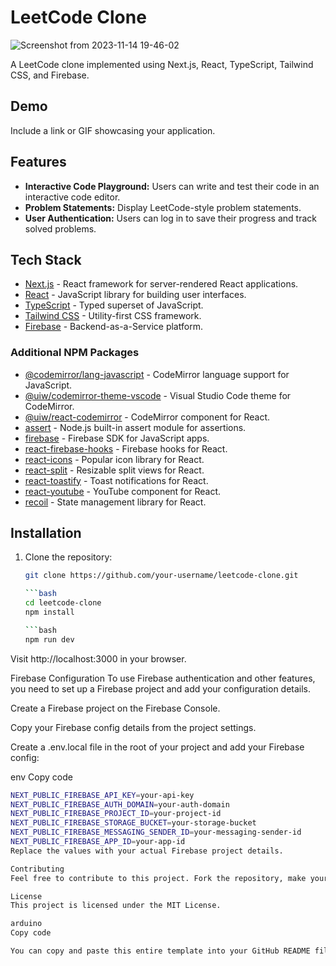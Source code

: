 # LeetCode Clone
![Screenshot from 2023-11-14 19-46-02](https://github.com/sarthaksharma27/Leetcode-clone/assets/130299888/e378874e-2d96-4aa2-b2ba-a540dc250a68)


A LeetCode clone implemented using Next.js, React, TypeScript, Tailwind CSS, and Firebase.

## Demo

Include a link or GIF showcasing your application.

## Features

- **Interactive Code Playground:** Users can write and test their code in an interactive code editor.
- **Problem Statements:** Display LeetCode-style problem statements.
- **User Authentication:** Users can log in to save their progress and track solved problems.

## Tech Stack

- [Next.js](https://nextjs.org/) - React framework for server-rendered React applications.
- [React](https://reactjs.org/) - JavaScript library for building user interfaces.
- [TypeScript](https://www.typescriptlang.org/) - Typed superset of JavaScript.
- [Tailwind CSS](https://tailwindcss.com/) - Utility-first CSS framework.
- [Firebase](https://firebase.google.com/) - Backend-as-a-Service platform.

### Additional NPM Packages

- [@codemirror/lang-javascript](https://www.npmjs.com/package/@codemirror/lang-javascript) - CodeMirror language support for JavaScript.
- [@uiw/codemirror-theme-vscode](https://www.npmjs.com/package/@uiw/codemirror-theme-vscode) - Visual Studio Code theme for CodeMirror.
- [@uiw/react-codemirror](https://www.npmjs.com/package/@uiw/react-codemirror) - CodeMirror component for React.
- [assert](https://www.npmjs.com/package/assert) - Node.js built-in assert module for assertions.
- [firebase](https://www.npmjs.com/package/firebase) - Firebase SDK for JavaScript apps.
- [react-firebase-hooks](https://www.npmjs.com/package/react-firebase-hooks) - Firebase hooks for React.
- [react-icons](https://react-icons.github.io/react-icons/) - Popular icon library for React.
- [react-split](https://www.npmjs.com/package/react-split) - Resizable split views for React.
- [react-toastify](https://www.npmjs.com/package/react-toastify) - Toast notifications for React.
- [react-youtube](https://www.npmjs.com/package/react-youtube) - YouTube component for React.
- [recoil](https://www.npmjs.com/package/recoil) - State management library for React.

## Installation

1. Clone the repository:

   ```bash
   git clone https://github.com/your-username/leetcode-clone.git

   ```bash
   cd leetcode-clone
   npm install

   ```bash
   npm run dev
   
Visit http://localhost:3000 in your browser.

Firebase Configuration
To use Firebase authentication and other features, you need to set up a Firebase project and add your configuration details.

Create a Firebase project on the Firebase Console.

Copy your Firebase config details from the project settings.

Create a .env.local file in the root of your project and add your Firebase config:

env
Copy code
   ```bash
   NEXT_PUBLIC_FIREBASE_API_KEY=your-api-key
   NEXT_PUBLIC_FIREBASE_AUTH_DOMAIN=your-auth-domain
   NEXT_PUBLIC_FIREBASE_PROJECT_ID=your-project-id
   NEXT_PUBLIC_FIREBASE_STORAGE_BUCKET=your-storage-bucket
   NEXT_PUBLIC_FIREBASE_MESSAGING_SENDER_ID=your-messaging-sender-id
   NEXT_PUBLIC_FIREBASE_APP_ID=your-app-id
   Replace the values with your actual Firebase project details.

Contributing
Feel free to contribute to this project. Fork the repository, make your changes, and submit a pull request.

License
This project is licensed under the MIT License.

arduino
Copy code

You can copy and paste this entire template into your GitHub README file.





